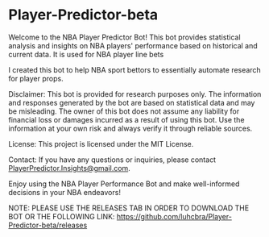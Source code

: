# Player-Predictor-beta

Welcome to the NBA Player Predictor Bot! This bot provides statistical analysis and insights on NBA players' performance based on historical and current data. It is used for NBA player line bets

I created this bot to help NBA sport bettors to essentially automate research for player props.

Disclaimer:
This bot is provided for research purposes only. The information and responses generated by the bot are based on statistical data and may be misleading. The owner of this bot does not assume any liability for financial loss or damages incurred as a result of using this bot. Use the information at your own risk and always verify it through reliable sources. 

License:
This project is licensed under the MIT License.

Contact:
If you have any questions or inquiries, please contact PlayerPredictor.Insights@gmail.com.

Enjoy using the NBA Player Performance Bot and make well-informed decisions in your NBA endeavors!


NOTE: PLEASE USE THE RELEASES TAB IN ORDER TO DOWNLOAD THE BOT OR THE FOLLOWING LINK: https://github.com/luhcbra/Player-Predictor-beta/releases
